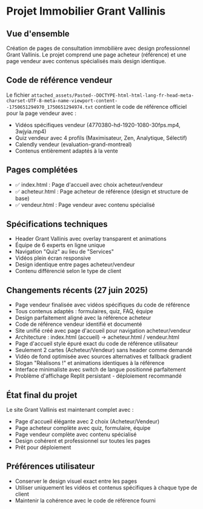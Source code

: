 # Projet Immobilier Grant Vallinis

## Vue d'ensemble
Création de pages de consultation immobilière avec design professionnel Grant Vallinis. Le projet comprend une page acheteur (référence) et une page vendeur avec contenus spécialisés mais design identique.

## Code de référence vendeur
Le fichier `attached_assets/Pasted--DOCTYPE-html-html-lang-fr-head-meta-charset-UTF-8-meta-name-viewport-content--1750651294970_1750651294974.txt` contient le code de référence officiel pour la page vendeur avec :
- Vidéos spécifiques vendeur (4770380-hd-1920-1080-30fps.mp4, 3wjyia.mp4)
- Quiz vendeur avec 4 profils (Maximisateur, Zen, Analytique, Sélectif)
- Calendly vendeur (evaluation-grand-montreal)
- Contenus entièrement adaptés à la vente

## Pages complétées
- ✅ index.html : Page d'accueil avec choix acheteur/vendeur
- ✅ acheteur.html : Page acheteur de référence (design et structure de base)
- ✅ vendeur.html : Page vendeur avec contenu spécialisé

## Spécifications techniques
- Header Grant Vallinis avec overlay transparent et animations
- Équipe de 6 experts en ligne unique
- Navigation "Quiz" au lieu de "Services"
- Vidéos plein écran responsive
- Design identique entre pages acheteur/vendeur
- Contenu différencié selon le type de client

## Changements récents (27 juin 2025)
- Page vendeur finalisée avec vidéos spécifiques du code de référence
- Tous contenus adaptés : formulaires, quiz, FAQ, équipe
- Design parfaitement aligné avec la référence acheteur
- Code de référence vendeur identifié et documenté
- Site unifié créé avec page d'accueil pour navigation acheteur/vendeur
- Architecture : index.html (accueil) → acheteur.html / vendeur.html
- Page d'accueil style épuré exact du code de référence utilisateur
- Seulement 2 cartes (Acheteur/Vendeur) sans header comme demandé
- Vidéo de fond optimisée avec sources alternatives et fallback gradient
- Slogan "Réalisons !" et animations identiques à la référence
- Interface minimaliste avec switch de langue positionné parfaitement
- Problème d'affichage Replit persistant - déploiement recommandé

## État final du projet
Le site Grant Vallinis est maintenant complet avec :
- Page d'accueil élégante avec 2 choix (Acheteur/Vendeur)
- Page acheteur complète avec quiz, formulaire, équipe
- Page vendeur complète avec contenu spécialisé
- Design cohérent et professionnel sur toutes les pages
- Prêt pour déploiement

## Préférences utilisateur
- Conserver le design visuel exact entre les pages
- Utiliser uniquement les vidéos et contenus spécifiques à chaque type de client
- Maintenir la cohérence avec le code de référence fourni